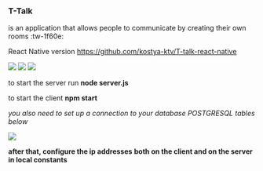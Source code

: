 ### T-Talk

is an application that allows people to communicate by creating their own rooms :tw-1f60e:

React Native version
https://github.com/kostya-ktv/T-talk-react-native

![](https://github.com/kostya-ktv/T-Talk/publicImages/chat.jpg)
![](https://github.com/kostya-ktv/T-Talk/publicImages/roomScreen.jpg)
![](https://github.com/kostya-ktv/T-Talk/publicImages/startPage.jpg)

to start the server run
**node server.js**

to start the client
**npm start**

_you also need to set up a connection to your database_
_POSTGRESQL tables below_

![](https://github.com/kostya-ktv/T-Talk/publicImages/dbVisualisation.jpg)

**after that, configure the ip addresses**
**both on the client and on the server**
**in local constants**

